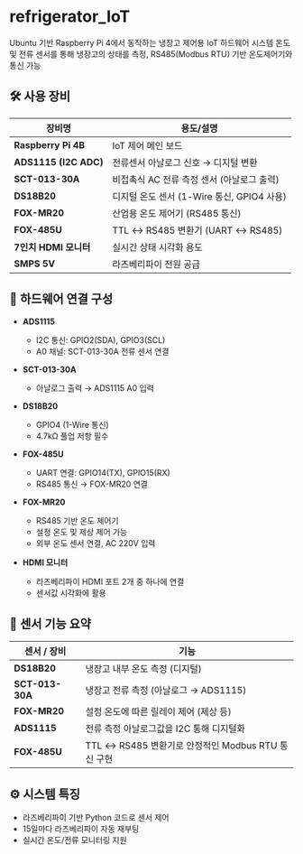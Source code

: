 # refrigerator_IoT

Ubuntu 기반 Raspberry Pi 4에서 동작하는 냉장고 제어용 IoT 하드웨어 시스템
온도 및 전류 센서를 통해 냉장고의 상태를 측정, RS485(Modbus RTU) 기반 온도제어기와 통신 가능
## 🛠️ 사용 장비

| 장비명                | 용도/설명 |
|-----------------------|-----------|
| **Raspberry Pi 4B**   | IoT 제어 메인 보드 |
| **ADS1115 (I2C ADC)** | 전류센서 아날로그 신호 → 디지털 변환 |
| **SCT-013-30A**       | 비접촉식 AC 전류 측정 센서 (아날로그 출력) |
| **DS18B20**           | 디지털 온도 센서 (1-Wire 통신, GPIO4 사용) |
| **FOX-MR20**          | 산업용 온도 제어기 (RS485 통신) |
| **FOX-485U**          | TTL ↔ RS485 변환기 (UART ↔ RS485) |
| **7인치 HDMI 모니터** | 실시간 상태 시각화 용도 |
| **SMPS 5V**           | 라즈베리파이 전원 공급 |

## 🔌 하드웨어 연결 구성

- **ADS1115**  
  - I2C 통신: GPIO2(SDA), GPIO3(SCL)
  - A0 채널: SCT-013-30A 전류 센서 연결

- **SCT-013-30A**  
  - 아날로그 출력 → ADS1115 A0 입력

- **DS18B20**  
  - GPIO4 (1-Wire 통신)
  - 4.7kΩ 풀업 저항 필수

- **FOX-485U**  
  - UART 연결: GPIO14(TX), GPIO15(RX)
  - RS485 통신 → FOX-MR20 연결

- **FOX-MR20**  
  - RS485 기반 온도 제어기
  - 설정 온도 및 제상 제어 가능
  - 외부 온도 센서 연결, AC 220V 입력

- **HDMI 모니터**  
  - 라즈베리파이 HDMI 포트 2개 중 하나에 연결
  - 센서값 시각화에 활용

## 🧠 센서 기능 요약

| 센서 / 장비           | 기능 |
|-----------------------|------|
| **DS18B20**           | 냉장고 내부 온도 측정 (디지털) |
| **SCT-013-30A**       | 냉장고 전류 측정 (아날로그 → ADS1115) |
| **FOX-MR20**          | 설정 온도에 따른 릴레이 제어 (제상 등) |
| **ADS1115**           | 전류 측정 아날로그값을 I2C 통해 디지털화 |
| **FOX-485U**          | TTL ↔ RS485 변환기로 안정적인 Modbus RTU 통신 구현 |

## ⚙️ 시스템 특징

- 라즈베리파이 기반 Python 코드로 센서 제어
- 15일마다 라즈베리파이 자동 재부팅
- 실시간 온도/전류 모니터링 지원

